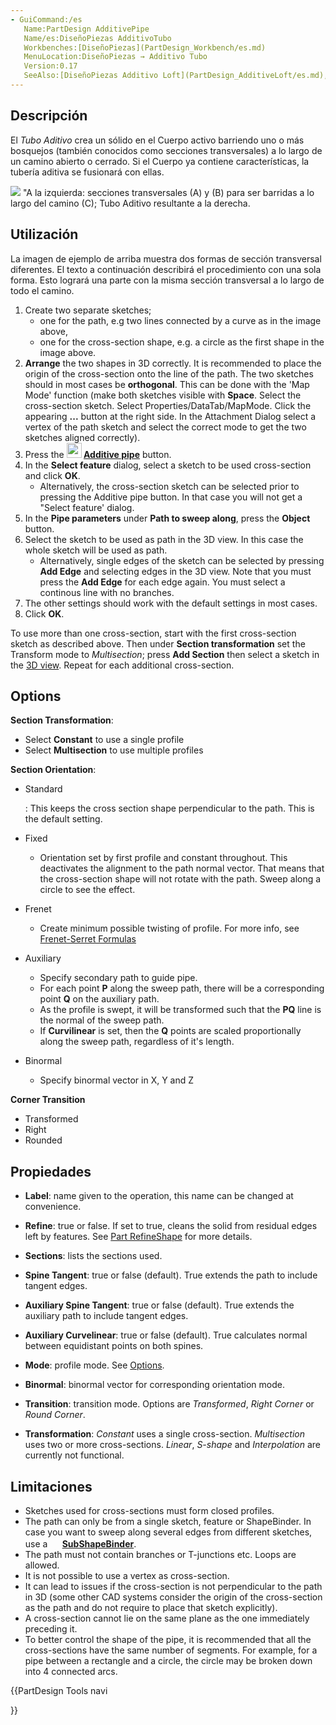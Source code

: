 ```yaml
---
- GuiCommand:/es
   Name:PartDesign AdditivePipe
   Name/es:DiseñoPiezas AdditivoTubo
   Workbenches:[DiseñoPiezas](PartDesign_Workbench/es.md)
   MenuLocation:DiseñoPiezas → Additivo Tubo
   Version:0.17
   SeeAlso:[DiseñoPiezas Additivo Loft](PartDesign_AdditiveLoft/es.md), [DiseñoPiezas Tubo sustractivo](PartDesign_SubtractivePipe/es.md)
---
```



</div>

## Descripción

El *Tubo Aditivo* crea un sólido en el Cuerpo activo barriendo uno o más bosquejos (también conocidos como secciones transversales) a lo largo de un camino abierto o cerrado. Si el Cuerpo ya contiene características, la tubería aditiva se fusionará con ellas.

![](images/PartDesign_AdditivePipe_example.svg ) \"A la izquierda: secciones transversales (A) y (B) para ser barridas a lo largo del camino (C); Tubo Aditivo resultante a la derecha.

## Utilización

La imagen de ejemplo de arriba muestra dos formas de sección transversal diferentes. El texto a continuación describirá el procedimiento con una sola forma. Esto logrará una parte con la misma sección transversal a lo largo de todo el camino.

1.  Create two separate sketches;
    -   one for the path, e.g two lines connected by a curve as in the image above,
    -   one for the cross-section shape, e.g. a circle as the first shape in the image above.
2.  **Arrange** the two shapes in 3D correctly. It is recommended to place the origin of the cross-section onto the line of the path. The two sketches should in most cases be **orthogonal**. This can be done with the \'Map Mode\' function (make both sketches visible with **Space**. Select the cross-section sketch. Select Properties/DataTab/MapMode. Click the appearing **...** button at the right side. In the Attachment Dialog select a vertex of the path sketch and select the correct mode to get the two sketches aligned correctly).
3.  Press the **<img src="images/PartDesign_AdditivePipe.svg" width=24px> [Additive pipe](PartDesign_AdditivePipe.md)** button.
4.  In the **Select feature** dialog, select a sketch to be used cross-section and click **OK**.
    -   Alternatively, the cross-section sketch can be selected prior to pressing the Additive pipe button. In that case you will not get a \"Select feature\' dialog.
5.  In the **Pipe parameters** under **Path to sweep along**, press the **Object** button.
6.  Select the sketch to be used as path in the 3D view. In this case the whole sketch will be used as path.
    -   Alternatively, single edges of the sketch can be selected by pressing **Add Edge** and selecting edges in the 3D view. Note that you must press the **Add Edge** for each edge again. You must select a continous line with no branches.
7.  The other settings should work with the default settings in most cases.
8.  Click **OK**.

To use more than one cross-section, start with the first cross-section sketch as described above. Then under **Section transformation** set the Transform mode to *Multisection*; press **Add Section** then select a sketch in the [3D view](3D_view.md). Repeat for each additional cross-section.

## Options

**Section Transformation**:

-   Select **Constant** to use a single profile
-   Select **Multisection** to use multiple profiles

**Section Orientation**:

-   Standard

    :   This keeps the cross section shape perpendicular to the path. This is the default setting.
-   Fixed
    -   Orientation set by first profile and constant throughout. This deactivates the alignment to the path normal vector. That means that the cross-section shape will not rotate with the path. Sweep along a circle to see the effect.
-   Frenet
    -   Create minimum possible twisting of profile. For more info, see [Frenet-Serret Formulas](https://en.wikipedia.org/wiki/Frenet%E2%80%93Serret_formulas)
-   Auxiliary
    -   Specify secondary path to guide pipe.
    -   For each point **P** along the sweep path, there will be a corresponding point **Q** on the auxiliary path.
    -   As the profile is swept, it will be transformed such that the **PQ** line is the normal of the sweep path.
    -   If **Curvilinear** is set, then the **Q** points are scaled proportionally along the sweep path, regardless of it\'s length.
-   Binormal
    -   Specify binormal vector in X, Y and Z

**Corner Transition**

-   Transformed
-   Right
-   Rounded

## Propiedades

-    **Label**: name given to the operation, this name can be changed at convenience.

-    **Refine**: true or false. If set to true, cleans the solid from residual edges left by features. See [Part RefineShape](Part_RefineShape.md) for more details.

-    **Sections**: lists the sections used.

-    **Spine Tangent**: true or false (default). True extends the path to include tangent edges.

-    **Auxiliary Spine Tangent**: true or false (default). True extends the auxiliary path to include tangent edges.

-    **Auxiliary Curvelinear**: true or false (default). True calculates normal between equidistant points on both spines.

-    **Mode**: profile mode. See [Options](#Options.md).

-    **Binormal**: binormal vector for corresponding orientation mode.

-    **Transition**: transition mode. Options are *Transformed*, *Right Corner* or *Round Corner*.

-    **Transformation**: *Constant* uses a single cross-section. *Multisection* uses two or more cross-sections. *Linear*, *S-shape* and *Interpolation* are currently not functional.

## Limitaciones

-   Sketches used for cross-sections must form closed profiles.
-   The path can only be from a single sketch, feature or ShapeBinder. In case you want to sweep along several edges from different sketches, use a **<img src=images/PartDesign_SubShapeBinder.svg style="width:16px"> [SubShapeBinder](PartDesign_SubShapeBinder.md)**.
-   The path must not contain branches or T-junctions etc. Loops are allowed.
-   It is not possible to use a vertex as cross-section.
-   It can lead to issues if the cross-section is not perpendicular to the path in 3D (some other CAD systems consider the origin of the cross-section as the path and do not require to place that sketch explicitly).
-   A cross-section cannot lie on the same plane as the one immediately preceding it.
-   To better control the shape of the pipe, it is recommended that all the cross-sections have the same number of segments. For example, for a pipe between a rectangle and a circle, the circle may be broken down into 4 connected arcs.


<div class="mw-translate-fuzzy">





</div>


{{PartDesign Tools navi

}} 
